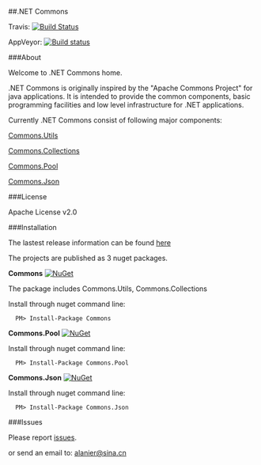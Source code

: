 ##.NET Commons

Travis: [![Build Status](https://travis-ci.org/yanggujun/commonsfornet.svg?branch=master)](https://travis-ci.org/yanggujun/commonsfornet)

AppVeyor: [![Build status](https://ci.appveyor.com/api/projects/status/k41cr396bexk1e9f?svg=true)](https://ci.appveyor.com/project/yanggujun/commonsfornet)

###About

Welcome to .NET Commons home.

.NET Commons is originally inspired by the "Apache Commons Project" for java applications. It is intended to provide the common components, basic programming facilities and low level infrastructure for .NET applications.

Currently .NET Commons consist of following major components:

  [Commons.Utils](https://github.com/yanggujun/commonsfornet/wiki/Commons.Utils)

  [Commons.Collections](https://github.com/yanggujun/commonsfornet/wiki/Commons.Collections)

  [Commons.Pool](https://github.com/yanggujun/commonsfornet/wiki/Commons.Pool)

  [Commons.Json](https://github.com/yanggujun/commonsfornet/wiki/Commons.Json)

###License

Apache License v2.0

###Installation

The lastest release information can be found [here](https://github.com/yanggujun/commonsfornet/releases)

The projects are published as 3 nuget packages.

__Commons__    [![NuGet](https://img.shields.io/nuget/v/Commons.svg?maxAge=2592000)](https://www.nuget.org/packages/Commons/)
    
The package includes Commons.Utils, Commons.Collections 

Install through nuget command line:

      PM> Install-Package Commons

 __Commons.Pool__    [![NuGet](https://img.shields.io/nuget/v/Commons.Pool.svg?maxAge=2592000)](https://www.nuget.org/packages/Commons.Pool/)
    
Install through nuget command line:

      PM> Install-Package Commons.Pool

 __Commons.Json__    [![NuGet](https://img.shields.io/nuget/v/Commons.Json.svg?maxAge=2592000)](https://www.nuget.org/packages/Commons.Json/)
    
Install through nuget command line:

      PM> Install-Package Commons.Json

###Issues

Please report [issues](https://github.com/yanggujun/commonsfornet/issues).

or send an email to: alanier@sina.cn

